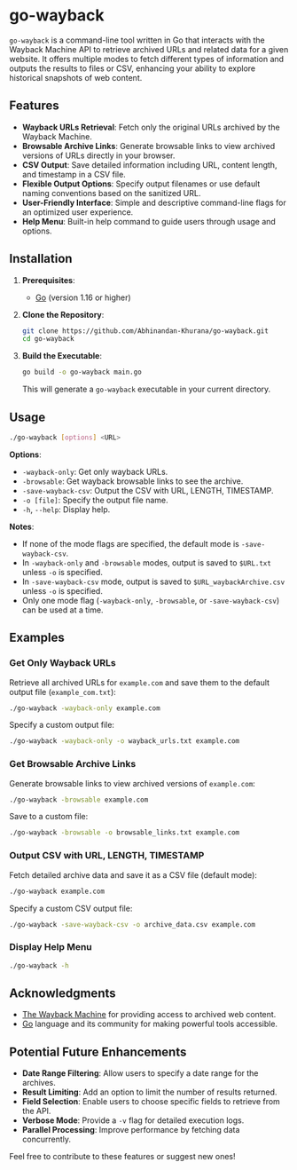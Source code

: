 # go-wayback

`go-wayback` is a command-line tool written in Go that interacts with the Wayback Machine API to retrieve archived URLs and related data for a given website. It offers multiple modes to fetch different types of information and outputs the results to files or CSV, enhancing your ability to explore historical snapshots of web content.

## Features

- **Wayback URLs Retrieval**: Fetch only the original URLs archived by the Wayback Machine.
- **Browsable Archive Links**: Generate browsable links to view archived versions of URLs directly in your browser.
- **CSV Output**: Save detailed information including URL, content length, and timestamp in a CSV file.
- **Flexible Output Options**: Specify output filenames or use default naming conventions based on the sanitized URL.
- **User-Friendly Interface**: Simple and descriptive command-line flags for an optimized user experience.
- **Help Menu**: Built-in help command to guide users through usage and options.

## Installation

1. **Prerequisites**:

   - [Go](https://golang.org/doc/install) (version 1.16 or higher)

2. **Clone the Repository**:

   ```bash
   git clone https://github.com/Abhinandan-Khurana/go-wayback.git
   cd go-wayback
   ```

3. **Build the Executable**:

   ```bash
   go build -o go-wayback main.go
   ```

   This will generate a `go-wayback` executable in your current directory.

## Usage

```bash
./go-wayback [options] <URL>
```

**Options**:

- `-wayback-only`: Get only wayback URLs.
- `-browsable`: Get wayback browsable links to see the archive.
- `-save-wayback-csv`: Output the CSV with URL, LENGTH, TIMESTAMP.
- `-o [file]`: Specify the output file name.
- `-h`, `--help`: Display help.

**Notes**:

- If none of the mode flags are specified, the default mode is `-save-wayback-csv`.
- In `-wayback-only` and `-browsable` modes, output is saved to `$URL.txt` unless `-o` is specified.
- In `-save-wayback-csv` mode, output is saved to `$URL_waybackArchive.csv` unless `-o` is specified.
- Only one mode flag (`-wayback-only`, `-browsable`, or `-save-wayback-csv`) can be used at a time.

## Examples

### Get Only Wayback URLs

Retrieve all archived URLs for `example.com` and save them to the default output file (`example_com.txt`):

```bash
./go-wayback -wayback-only example.com
```

Specify a custom output file:

```bash
./go-wayback -wayback-only -o wayback_urls.txt example.com
```

### Get Browsable Archive Links

Generate browsable links to view archived versions of `example.com`:

```bash
./go-wayback -browsable example.com
```

Save to a custom file:

```bash
./go-wayback -browsable -o browsable_links.txt example.com
```

### Output CSV with URL, LENGTH, TIMESTAMP

Fetch detailed archive data and save it as a CSV file (default mode):

```bash
./go-wayback example.com
```

Specify a custom CSV output file:

```bash
./go-wayback -save-wayback-csv -o archive_data.csv example.com
```

### Display Help Menu

```bash
./go-wayback -h
```

## Acknowledgments

- [The Wayback Machine](https://web.archive.org) for providing access to archived web content.
- [Go](https://golang.org) language and its community for making powerful tools accessible.

## Potential Future Enhancements

- **Date Range Filtering**: Allow users to specify a date range for the archives.
- **Result Limiting**: Add an option to limit the number of results returned.
- **Field Selection**: Enable users to choose specific fields to retrieve from the API.
- **Verbose Mode**: Provide a `-v` flag for detailed execution logs.
- **Parallel Processing**: Improve performance by fetching data concurrently.

Feel free to contribute to these features or suggest new ones!
